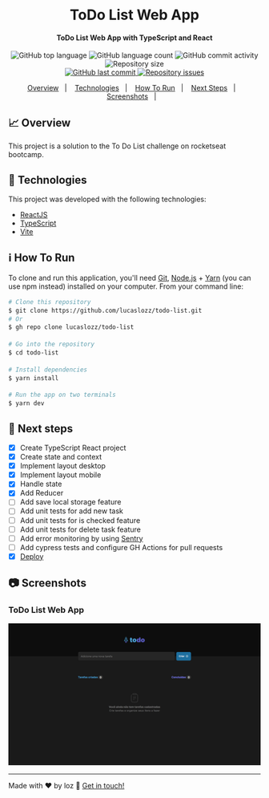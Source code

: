 <h1 align="center">
  <br>
   ToDo List Web App
</h1>

<h4 align="center">
   ToDo List Web App with TypeScript and React
</h4>
<p align="center">
  <img alt="GitHub top language" src="https://img.shields.io/github/languages/top/lucaslozz/todo-list">

  <img alt="GitHub language count" src="https://img.shields.io/github/languages/count/lucaslozz/todo-list">
  
  <img alt="GitHub commit activity" src="https://img.shields.io/github/commit-activity/m/lucaslozz/todo-list">

  <img alt="Repository size" src="https://img.shields.io/github/repo-size/lucaslozz/todo-list">
  <br />
  <a href="https://github.com/lucaslozz/todo-list/commits/main">
    <img alt="GitHub last commit" src="https://img.shields.io/github/last-commit/lucaslozz/todo-list">
  </a>

  <a href="https://github.com/lucaslozz/todo-list/issues">
    <img alt="Repository issues" src="https://img.shields.io/github/issues/lucaslozz/todo-list">
  </a>

 

  
</p>

<p align="center">
  <a href="#chart_with_upwards_trend-overview">Overview</a>&nbsp;&nbsp;&nbsp;|&nbsp;&nbsp;&nbsp;
  <a href="#rocket-technologies">Technologies</a>&nbsp;&nbsp;&nbsp;|&nbsp;&nbsp;&nbsp;
  <a href="#information_source-how-to-run">How To Run</a>&nbsp;&nbsp;&nbsp;|&nbsp;&nbsp;&nbsp;
  <a href="#runner-next-steps">Next Steps</a>&nbsp;&nbsp;&nbsp;|&nbsp;&nbsp;&nbsp;
  <a href="#camera-screenshots">Screenshots</a>&nbsp;&nbsp;&nbsp;|&nbsp;&nbsp;&nbsp;
</p>

## :chart_with_upwards_trend: Overview

This project is a solution to the To Do List challenge on rocketseat bootcamp.

## :rocket: Technologies

This project was developed with the following technologies:

- [ReactJS](https://reactjs.org)
- [TypeScript](https://www.typescriptlang.org/)
- [Vite](https://vitejs.dev/)

## :information_source: How To Run

To clone and run this application, you'll need [Git](https://git-scm.com), [Node.js](https://nodejs.org/en/) + [Yarn](https://yarnpkg.com/) (you can use npm instead) installed on your computer. From your command line:

```bash
# Clone this repository
$ git clone https://github.com/lucaslozz/todo-list.git
# Or
$ gh repo clone lucaslozz/todo-list

# Go into the repository
$ cd todo-list

# Install dependencies
$ yarn install

# Run the app on two terminals
$ yarn dev
```

## :runner: Next steps

- [x] Create TypeScript React project
- [x] Create state and context
- [x] Implement layout desktop
- [x] Implement layout mobile
- [x] Handle state
- [x] Add Reducer
- [ ] Add save local storage feature
- [ ] Add unit tests for add new task
- [ ] Add unit tests for is checked feature
- [ ] Add unit tests for delete task feature
- [ ] Add error monitoring by using [Sentry](https://sentry.io/)
- [ ] Add cypress tests and configure GH Actions for pull requests
- [x] [Deploy](https://todo-list-4jse.vercel.app/)

## :camera: Screenshots

### ToDo List Web App

![image](https://github.com/lucaslozz/todo-list/blob/main/src/assets/readme/web-screen.png?raw=true)

---

Made with ♥ by loz :wave: [Get in touch!](https://www.linkedin.com/in/lozz/)
